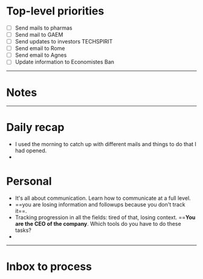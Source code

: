 # Top-level priorities
- [ ] Send mails to pharmas
- [ ] Send mail to GAEM
- [ ] Send updates to investors TECHSPIRIT
- [ ] Send email to Rome
- [ ] Send email to Agnes
- [ ] Update information to Economistes Ban
---
# Notes



--- 
# Daily recap
* I used the morning to catch up with different mails and things to do that I had opened. 
* 

# Personal 
- It's all about communication. Learn how to communicate at a full level. 
- ==you are losing information and followups because you don't track it==. 
- Tracking progression in all the fields: tired of that, losing context. ==**You are the CEO of the company**. Which tools do you have to do these tasks? 
- 




--- 
# Inbox to process


